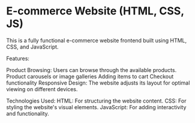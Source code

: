 # E-commerce Website (HTML, CSS, JS)

This is a fully functional e-commerce website frontend built using HTML, CSS, and JavaScript.

Features:

Product Browsing: Users can browse through the available products.
Product carousels or image galleries
Adding items to cart
Checkout functionality
Responsive Design: The website adjusts its layout for optimal viewing on different devices.

Technologies Used:
HTML: For structuring the website content.
CSS: For styling the website's visual elements.
JavaScript: For adding interactivity and functionality.
